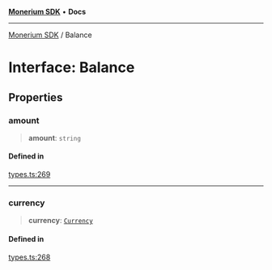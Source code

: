 [**Monerium SDK**](../README.md) • **Docs**

***

[Monerium SDK](../README.md) / Balance

# Interface: Balance

## Properties

### amount

> **amount**: `string`

#### Defined in

[types.ts:269](https://github.com/monerium/js-monorepo/blob/f9c4f6d23632080dc2f66fc1ef03cdb9951e75af/packages/sdk/src/types.ts#L269)

***

### currency

> **currency**: [`Currency`](../enumerations/Currency.md)

#### Defined in

[types.ts:268](https://github.com/monerium/js-monorepo/blob/f9c4f6d23632080dc2f66fc1ef03cdb9951e75af/packages/sdk/src/types.ts#L268)

